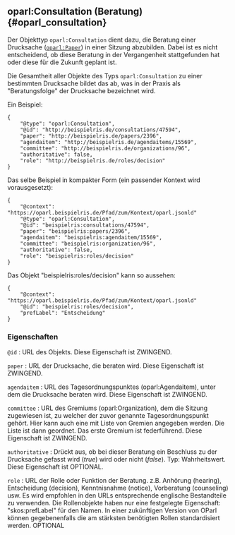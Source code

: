 oparl:Consultation (Beratung)  {#oparl_consultation}
----------------------------

Der Objekttyp `oparl:Consultation` dient dazu, die Beratung einer Drucksache
([`oparl:Paper`](#oparl_paper)) in einer Sitzung abzubilden. Dabei ist es nicht entscheidend,
ob diese Beratung in der Vergangenheit stattgefunden hat oder diese für die
Zukunft geplant ist.

Die Gesamtheit aller Objekte des Typs `oparl:Consultation` zu einer bestimmten
Drucksache bildet das ab, was in der Praxis als "Beratungsfolge" der Drucksache
bezeichnet wird.

Ein Beispiel:

~~~~~  {#consultation_ex1 .json}
{
    "@type": "oparl:Consultation",
    "@id": "http://beispielris.de/consultations/47594",
    "paper": "http://beispielris.de/papers/2396",
    "agendaitem": "http://beispielris.de/agendaitems/15569",
    "committee": "http://beispielris.de/organizations/96",
    "authoritative": false,
    "role": "http://beispielris.de/roles/decision"
}
~~~~~

Das selbe Beispiel in kompakter Form (ein passender Kontext wird vorausgesetzt):

~~~~~  {#consultation_ex2 .json}
{
    "@context": "https://oparl.beispielris.de/Pfad/zum/Kontext/oparl.jsonld"
    "@type": "oparl:Consultation",
    "@id": "beispielris:consultations/47594",
    "paper": "beispielris:papers/2396",
    "agendaitem": "beispielris:agendaitem/15569",
    "committee": "beispielris:organization/96",
    "authoritative": false,
    "role": "beispielris:roles/decision"
}
~~~~~

Das Objekt "beispielris:roles/decision" kann so aussehen:

~~~~~  {#role_ex1 .json}
{
    "@context": "https://oparl.beispielris.de/Pfad/zum/Kontext/oparl.jsonld"
    "@id": "beispielris:roles/decision",
    "prefLabel": "Entscheidung"
}
~~~~~


### Eigenschaften ###

`@id`
:   URL des Objekts. Diese Eigenschaft ist ZWINGEND.

`paper`
:   URL der Drucksache, die beraten wird. Diese Eigenschaft ist ZWINGEND.

`agendaitem`
:   URL des Tagesordnungspunktes (oparl:Agendaitem), unter dem die Drucksache 
    beraten wird. Diese Eigenschaft ist ZWINGEND.

`committee`
:   URL des Gremiums (oparl:Organization), dem die Sitzung zugewiesen ist, zu
    welcher der zuvor genannte Tagesordnungspunkt gehört.
    Hier kann auch eine mit Liste von Gremien angegeben werden. Die Liste ist dann geordnet.
    Das erste Gremium ist federführend.
    Diese Eigenschaft ist ZWINGEND.

`authoritative`
:   Drückt aus, ob bei dieser Beratung ein Beschluss zu der Drucksache gefasst 
    wird (*true*) wird oder nicht (*false*).
    Typ: Wahrheitswert.
    Diese Eigenschaft ist OPTIONAL.

`role`
:   URL der Rolle oder Funktion der Beratung. z.B. Anhörung (hearing), Entscheidung (decision), 
    Kenntnisnahme (notice), Vorberatung (counseling) usw. Es wird empfohlen in den URLs entsprechende englische
    Bestandteile zu verwenden. Die Rollenobjekte haben nur eine festgelegte Eigenschaft: "skos:prefLabel" für den Namen.
    In einer zukünftigen Version von OParl können gegebenenfalls die am stärksten benötigten Rollen
    standardisiert werden.
    OPTIONAL
